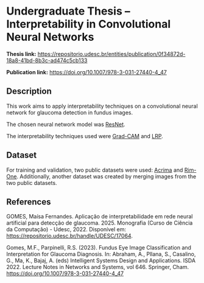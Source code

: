 # Undergraduate Thesis – Interpretability in Convolutional Neural Networks

**Thesis link:** https://repositorio.udesc.br/entities/publication/0f34872d-18a8-41bd-8b3c-ad474c5cb133

**Publication link:** https://doi.org/10.1007/978-3-031-27440-4_47

## Description

This work aims to apply interpretability techniques on a convolutional neural network for glaucoma detection in fundus images.

The chosen neural network model was [ResNet](https://arxiv.org/abs/1512.03385).

The interpretability techniques used were [Grad-CAM](https://doi.org/10.1371/journal.pone.0130140) and [LRP](https://doi.org/10.1007%2Fs11263-019-01228-7).

## Dataset

For training and validation, two public datasets were used: [Acrima](https://figshare.com/articles/dataset/CNNs_for_Automatic_Glaucoma_Assessment_using_Fundus_Images_An_Extensive_Validation/7613135) and [Rim-One](https://github.com/miag-ull/rim-one-dl). Additionally, another dataset was created by merging images from the two public datasets.

## References

GOMES, Maísa Fernandes. Aplicação de interpretabilidade em rede neural artificial para detecção de glaucoma. 2025. Monografia (Curso de Ciência da Computação) - Udesc, 2022. Disponível em: https://repositorio.udesc.br/handle/UDESC/17064.

Gomes, M.F., Parpinelli, R.S. (2023). Fundus Eye Image Classification and Interpretation for Glaucoma Diagnosis. In: Abraham, A., Pllana, S., Casalino, G., Ma, K., Bajaj, A. (eds) Intelligent Systems Design and Applications. ISDA 2022. Lecture Notes in Networks and Systems, vol 646. Springer, Cham. https://doi.org/10.1007/978-3-031-27440-4_47
